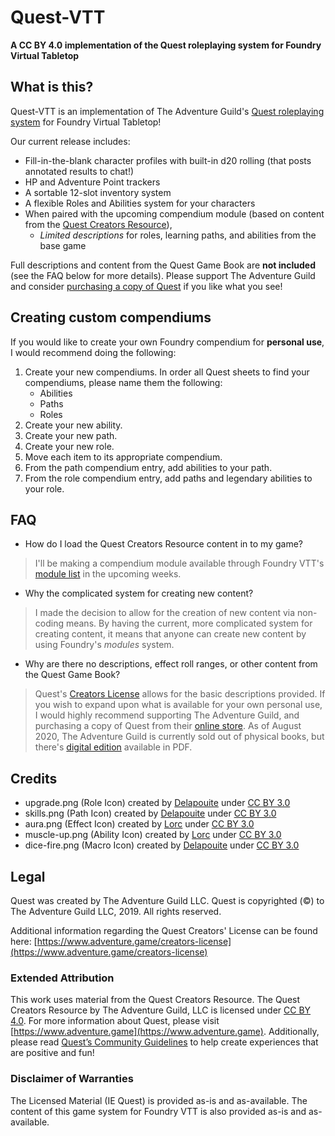 # Quest-VTT
**A CC BY 4.0 implementation of the Quest roleplaying system for Foundry Virtual Tabletop**

## What is this?
Quest-VTT is an implementation of The Adventure Guild's [Quest roleplaying system](https://adventure.game/) for Foundry Virtual Tabletop!

Our current release includes:
* Fill-in-the-blank character profiles with built-in d20 rolling (that posts annotated results to chat!)
* HP and Adventure Point trackers
* A sortable 12-slot inventory system
* A flexible Roles and Abilities system for your characters
* When paired with the upcoming compendium module (based on content from the [Quest Creators Resource](https://www.adventure.game/creators-license)),
    * _Limited descriptions_ for roles, learning paths, and abilities from the base game

Full descriptions and content from the Quest Game Book are **not included** (see the FAQ below for more details).  Please support The Adventure Guild and consider [purchasing a copy of Quest](https://www.adventure.game/digital-edition) if you like what you see!

## Creating custom compendiums
If you would like to create your own Foundry compendium for **personal use**, I would recommend doing the following:
1. Create your new compendiums. In order all Quest sheets to find your compendiums, please name them the following:
    - Abilities
    - Paths
    - Roles
2. Create your new ability.
3. Create your new path.
4. Create your new role.
5. Move each item to its appropriate compendium.
6. From the path compendium entry, add abilities to your path.
7. From the role compendium entry, add paths and legendary abilities to your role.

## FAQ
*   How do I load the Quest Creators Resource content in to my game?

   > I'll be making a compendium module available through Foundry VTT's [module list](https://foundryvtt.com/packages/modules) in the upcoming weeks.
*   Why the complicated system for creating new content?

   > I made the decision to allow for the creation of new content via non-coding means. By having the current, more complicated system for creating content, it means that anyone can create new content by using Foundry's _modules_ system.
*   Why are there no descriptions, effect roll ranges, or other content from the Quest Game Book?

   > Quest's [Creators License](https://www.adventure.game/creators-license) allows for the basic descriptions provided. If you wish to expand upon what is available for your own personal use, I would highly recommend supporting The Adventure Guild, and purchasing a copy of Quest from their [online store](https://www.adventure.game/store). As of August 2020, The Adventure Guild is currently sold out of physical books, but there's [digital edition](https://www.adventure.game/digital-edition) available in PDF.

## Credits
- upgrade.png (Role Icon) created by [Delapouite](http://delapouite.com/) under [CC BY 3.0](http://creativecommons.org/licenses/by/3.0/)
- skills.png (Path Icon) created by [Delapouite](http://delapouite.com/) under [CC BY 3.0](http://creativecommons.org/licenses/by/3.0/)
- aura.png (Effect Icon) created by [Lorc](http://lorcblog.blogspot.com/) under [CC BY 3.0](http://creativecommons.org/licenses/by/3.0/)
- muscle-up.png (Ability Icon) created by [Lorc](http://lorcblog.blogspot.com/) under [CC BY 3.0](http://creativecommons.org/licenses/by/3.0/)
- dice-fire.png (Macro Icon) created by [Delapouite](http://delapouite.com/) under [CC BY 3.0](http://creativecommons.org/licenses/by/3.0/)

## Legal
Quest was created by The Adventure Guild LLC.
Quest is copyrighted (©) to The Adventure Guild LLC, 2019. All rights reserved.

Additional information regarding the Quest Creators' License can be found here:
[https://www.adventure.game/creators-license](https://www.adventure.game/creators-license)

### Extended Attribution
This work uses material from the Quest Creators Resource. The Quest Creators Resource by The Adventure Guild, LLC is licensed under [CC BY 4.0](https://creativecommons.org/licenses/by/4.0/). For more information about Quest, please visit [https://www.adventure.game](https://www.adventure.game). Additionally, please read [Quest’s Community Guidelines](https://www.adventure.game/community-code) to help create experiences that are positive and fun!

### Disclaimer of Warranties
The Licensed Material (IE Quest) is provided as-is and as-available. 
The content of this game system for Foundry VTT is also provided as-is and as-available.
